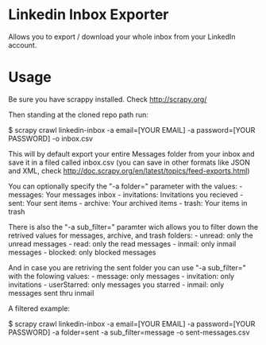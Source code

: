 # Linkedin Inbox Exporter
Allows you to export / download your whole inbox from your LinkedIn account.

# Usage
Be sure you have scrappy installed. Check http://scrapy.org/

Then standing at the cloned repo path run:

$ scrapy crawl linkedin-inbox -a email=[YOUR EMAIL] -a password=[YOUR PASSWORD] -o inbox.csv

This will by default export your entire Messages folder from your inbox and save it in a filed called inbox.csv (you can save in other formats like JSON and XML, check http://doc.scrapy.org/en/latest/topics/feed-exports.html)

You can optionally specify the "-a folder=" parameter with the values:
	- messages: Your messages inbox
	- invitations: Invitations you recieved
	- sent: Your sent items
	- archive: Your archived items
	- trash: Your items in trash

There is also the "-a sub_filter=" paramter wich allows you to filter down the retrived values for messages, archive, and trash folders:
	- unread: only the unread messages
	- read: only the read messages
	- inmail: only inmail messages
	- blocked: only blocked messages

And in case you are retriving the sent folder you can use "-a sub_filter=" with the folowing values:
	- message: only messages
	- invitation: only invitations
	- userStarred: only messages you starred
	- inmail: only messages sent thru inmail

A filtered example:

$ scrapy crawl linkedin-inbox -a email=[YOUR EMAIL] -a password=[YOUR PASSWORD] -a folder=sent -a sub_filter=message -o sent-messages.csv

